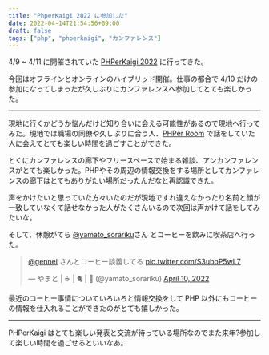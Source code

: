 ```yaml
---
title: "PhperKaigi 2022 に参加した"
date: 2022-04-14T21:54:56+09:00
draft: false
tags: ["php", "phperkaigi", "カンファレンス"]
---
```


4/9 ~ 4/11 に開催されていた [PHPerKaigi 2022](https://phperkaigi.jp/2022/) に行ってきた。

今回はオフラインとオンラインのハイブリッド開催。仕事の都合で 4/10 だけの参加になってしまったが久しぶりにカンファレンスへ参加してとても楽しかった。

---

現地に行くかどうか悩んだけど知り合いに会える可能性があるので現地へ行ってみた。現地では職場の同僚や久しぶりに合う人、[PHPer Room](https://phper-room.ovice.in/) で話をしていた人に会えてとても楽しい時間を過ごすことができた。

とくにカンファレンスの廊下やフリースペースで始まる雑談、アンカンファレンスがとても楽しかった。PHPやその周辺の情報交換をする場所としてカンファレンスの廊下はとてもありがたい場所だったんだなと再認識できた。

声をかけたいと思っていた方々いたのだが現地ですれ違えなかったり名前と顔が一致していなくて話せなかった人がたくさんいるので次回は声かけて話をしてみたいな。

そして、休憩がてら [@yamato_sorariku](https://twitter.com/yamato_sorariku)さん とコーヒーを飲みに喫茶店へ行った。

<blockquote class="twitter-tweet"><p lang="ja" dir="ltr"><a href="https://twitter.com/gennei?ref_src=twsrc%5Etfw">@gennei</a> さんとコーヒー談義してる <a href="https://t.co/S3ubbP5wL7">pic.twitter.com/S3ubbP5wL7</a></p>&mdash; やまと | ☕️ | 🐈 | 🐴 (@yamato_sorariku) <a href="https://twitter.com/yamato_sorariku/status/1513031814004502528?ref_src=twsrc%5Etfw">April 10, 2022</a></blockquote> <script async src="https://platform.twitter.com/widgets.js" charset="utf-8"></script>

最近のコーヒー事情についていろいろと情報交換をして PHP 以外にもコーヒーの情報を仕入れることができたのがとても嬉しかった。

---

PHPerKaigi はとても楽しい発表と交流が待っている場所なのでまた来年?参加して楽しい時間を過ごせるといいなあ。